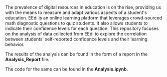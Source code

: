 The prevalence of digital resources in education is on the rise, providing us with the means to measure and adapt various aspects of a student's education. 
EEdi is an online learning platform that leverages crowd-sourced math diagnostic questions to quiz students. It also allows students to indicate their confidence levels for each question. This repository focuses on the analysis of data collected from EEdi to explore the correlation between students' self-reported confidence levels and their learning behavior.

The results of the analysis can be found in the form of a report in the **Analysis_Report** file.

The code for the same can be found in the **Analysis.ipynb**.
